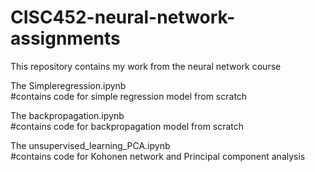 # CISC452-neural-network-assignments  <br/>
This repository contains my work from the neural network course<br/>

The Simpleregression.ipynb</br>
#contains code for simple regression model from scratch</br>

The backpropagation.ipynb</br>
#contains code for backpropagation model from scratch</br>


The unsupervised_learning_PCA.ipynb</br>
#contains code for Kohonen network and Principal component analysis</br>
